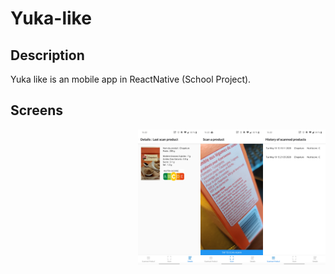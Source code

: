 # Yuka-like

## Description

Yuka like is an mobile app in ReactNative (School Project).

## Screens

<img style="float: right" src="./images/screens/screen_1.jpg" width="100px">
<img style="float: right" src="./images/screens/screen_2.jpg" width="100px">
<img style="float: right" src="./images/screens/screen_3.jpg" width="100px">